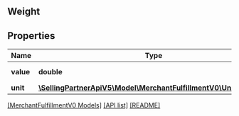 ## Weight

## Properties

Name | Type | Description | Notes
------------ | ------------- | ------------- | -------------
**value** | **double** | The weight value. |
**unit** | [**\SellingPartnerApiV5\Model\MerchantFulfillmentV0\UnitOfWeight**](UnitOfWeight.md) |  |

[[MerchantFulfillmentV0 Models]](../) [[API list]](../../Api) [[README]](../../../README.md)
